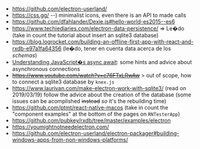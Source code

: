 * https://github.com/electron-userland/
* https://css.gg/  --) minimalist icons, even there is an API to made calls
* https://github.com/dfahlander/Dexie.js#hello-world-es2015--es6
* https://www.techiediaries.com/electron-data-persistence/  => Le�do  (take in count the tutorial about insert an sqlite3 database)
* https://blog.logrocket.com/building-an-offline-first-app-with-react-and-rxdb-e97a1fa64356  (le�do, tener en cuenta data acerca de los _schemas_)
* [Understanding JavaScript�s async await](https://ponyfoo.com/articles/understanding-javascript-async-await): some hints and advice about asynchronous connections
* ~~https://www.youtube.com/watch?v=c76FTxLRwAw~~  > out of scope, how to connect a sqlite3 database by `knex.js`
* https://www.laurivan.com/make-electron-work-with-sqlite3/ (read on 2019/03/19) follow the advice about the creation of the database (some issues can be acomplished ~~instead~~ _so_ it's the rebuilding time)
* https://github.com/ptmt/react-native-macos  (take in count the "component examples" at the bottom of the pages on `RNTesterApp`)
* https://github.com/pubkey/rxdb/tree/master/examples/electron  
* https://youmightnotneedelectron.com/
* https://github.com/electron-userland/electron-packager#building-windows-apps-from-non-windows-platforms/
